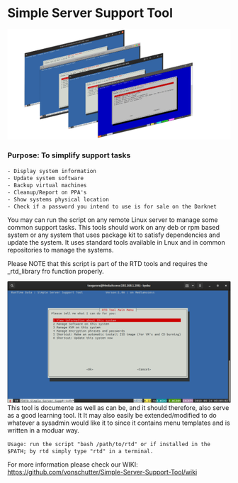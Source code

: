 # Simple Server Support Tool

![RTD SSST](Media_files/0-amalgam.png?raw=true "Main Window")


###	Purpose: To simplify support tasks 

	- Display system information 
	- Update system software
	- Backup virtual machines 
	- Cleanup/Report on PPA's
	- Show systems physical location 
	- Check if a password you intend to use is for sale on the Darknet

You may can run the script on any remote Linux server to manage some common support tasks. This tools should work on any deb or rpm based system or any system that uses package kit to satisfy dependencies and update the system. It uses standard tools available in Lnux and in common repositories to manage the systems. 

Please NOTE that this script is part of the RTD tools and requires the _rtd_library fro function properly. 

![RTD SSST](Media_files/11.png?raw=true "Main Window")
This tool is documente as well as can be, and it should therefore, also serve as a good learning tool. It It may also easily be extended/modified to do whatever a sysadmin would like it to since it contains menu templates and is written in a moduar way. 
```
Usage: run the script "bash /path/to/rtd" or if installed in the $PATH; by rtd simply type "rtd" in a terminal.
```
For more information please check our WIKI: 
https://github.com/vonschutter/Simple-Server-Support-Tool/wiki
